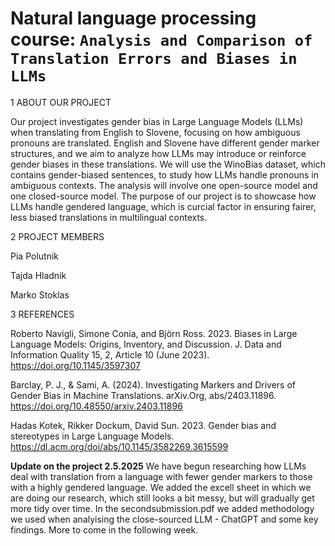 # Natural language processing course: `Analysis and Comparison of Translation Errors and Biases in LLMs`

1 ABOUT OUR PROJECT

Our project investigates gender bias in Large Language Models (LLMs) when translating from English to Slovene, focusing on how ambiguous pronouns are translated. English and Slovene have different gender marker structures, and we aim to analyze how LLMs may introduce or reinforce gender biases in these translations.
We will use the WinoBias dataset, which contains gender-biased sentences, to study how LLMs handle pronouns in ambiguous contexts. The analysis will involve one open-source model and one closed-source model.
The purpose of our project is to showcase how LLMs handle gendered language, which is curcial factor in ensuring fairer, less biased translations in multilingual contexts.




2 PROJECT MEMBERS

Pia Polutnik

Tajda Hladnik

Marko Stoklas 




3 REFERENCES

Roberto Navigli, Simone Conia, and Björn Ross. 2023. Biases in Large Language Models: Origins, Inventory, and Discussion. J. Data and Information Quality 15, 2, Article 10 (June 2023).
https://doi.org/10.1145/3597307

Barclay, P. J., & Sami, A. (2024). Investigating Markers and Drivers of Gender Bias in Machine Translations. arXiv.Org, abs/2403.11896. 
https://doi.org/10.48550/arxiv.2403.11896

Hadas Kotek, Rikker Dockum, David Sun. 2023. Gender bias and stereotypes in Large Language Models. 
https://dl.acm.org/doi/abs/10.1145/3582269.3615599



**Update on the project 2.5.2025**
We have begun researching how LLMs deal with translation from a language with fewer gender markers to those with a highly gendered language. We added the excell sheet in which we are doing our research, which still looks a bit messy, but will gradually get more tidy over time. In the secondsubmission.pdf we added methodology we used when analyising the close-sourced LLM - ChatGPT and some key findings. More to come in the following week.
